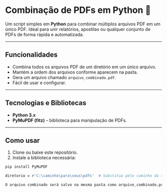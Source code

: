 # Combinação de PDFs em Python 📝

Um script simples em **Python** para combinar múltiplos arquivos PDF em um único PDF. Ideal para unir relatórios, apostilas ou qualquer conjunto de PDFs de forma rápida e automatizada.

---

## Funcionalidades

- Combina todos os arquivos PDF de um diretório em um único arquivo.
- Mantém a ordem dos arquivos conforme aparecem na pasta.
- Gera um arquivo chamado `arquivo_combinado.pdf`.
- Fácil de usar e configurar.

---

## Tecnologias e Bibliotecas

- **Python 3.x**
- **PyMuPDF (fitz)** – biblioteca para manipulação de PDFs.

---

## Como usar

1. Clone ou baixe este repositório.
2. Instale a biblioteca necessária:

```bash
pip install PyMuPDF

diretorio = r'C:\caminho\para\seus\pdfs'  # Substitua pelo caminho da sua pasta

O arquivo combinado será salvo na mesma pasta como arquivo_combinado.pdf.
